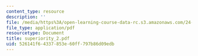 ```yaml
---
content_type: resource
description: ''
file: /media/https%3A/open-learning-course-data-rc.s3.amazonaws.com/24-952-advanced-syntax-spring-2007/526141f64337853e60ff797b86d09edb_superiority_2.pdf
file_type: application/pdf
resourcetype: Document
title: superiority_2.pdf
uid: 526141f6-4337-853e-60ff-797b86d09edb
---
```

